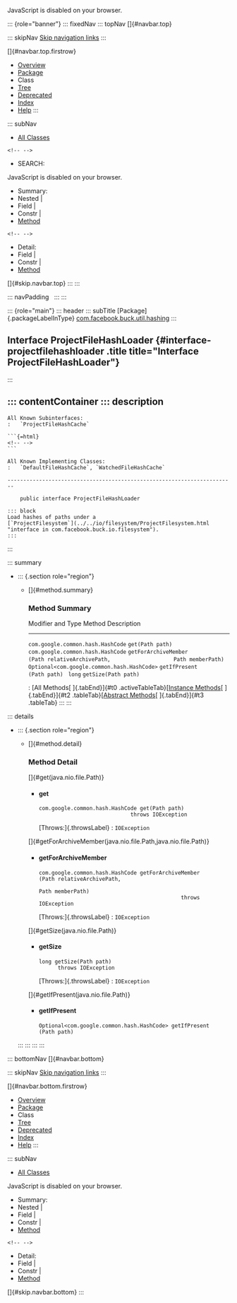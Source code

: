 <div>

JavaScript is disabled on your browser.

</div>

::: {role="banner"}
::: fixedNav
::: topNav
[]{#navbar.top}

::: skipNav
[Skip navigation links](#skip.navbar.top "Skip navigation links")
:::

[]{#navbar.top.firstrow}

-   [Overview](../../../../../index.html)
-   [Package](package-summary.html)
-   Class
-   [Tree](package-tree.html)
-   [Deprecated](../../../../../deprecated-list.html)
-   [Index](../../../../../index-all.html)
-   [Help](../../../../../help-doc.html)
:::

::: subNav
-   [All Classes](../../../../../allclasses.html)

```{=html}
<!-- -->
```
-   SEARCH:

<div>

<div>

JavaScript is disabled on your browser.

</div>

</div>

<div>

-   Summary: 
-   Nested \| 
-   Field \| 
-   Constr \| 
-   [Method](#method.summary)

```{=html}
<!-- -->
```
-   Detail: 
-   Field \| 
-   Constr \| 
-   [Method](#method.detail)

</div>

[]{#skip.navbar.top}
:::
:::

::: navPadding
 
:::
:::

::: {role="main"}
::: header
::: subTitle
[Package]{.packageLabelInType} [com.facebook.buck.util.hashing](package-summary.html)
:::

## Interface ProjectFileHashLoader {#interface-projectfilehashloader .title title="Interface ProjectFileHashLoader"}
:::

::: contentContainer
::: description
-   

    All Known Subinterfaces:
    :   `ProjectFileHashCache`

    ```{=html}
    <!-- -->
    ```

    All Known Implementing Classes:
    :   `DefaultFileHashCache`, `WatchedFileHashCache`

    ------------------------------------------------------------------------

        public interface ProjectFileHashLoader

    ::: block
    Load hashes of paths under a
    [`ProjectFilesystem`](../../io/filesystem/ProjectFilesystem.html "interface in com.facebook.buck.io.filesystem").
    :::
:::

::: summary
-   ::: {.section role="region"}
    -   []{#method.summary}

        ### Method Summary

          Modifier and Type                             Method                                                                                Description
          --------------------------------------------- ------------------------------------------------------------------------------------- -------------
          `com.google.common.hash.HashCode`             `get​(Path path)`                                                                       
          `com.google.common.hash.HashCode`             `getForArchiveMember​(Path relativeArchivePath,                    Path memberPath)`    
          `Optional<com.google.common.hash.HashCode>`   `getIfPresent​(Path path)`                                                              
          `long`                                        `getSize​(Path path)`                                                                   

          : [All Methods[ ]{.tabEnd}]{#t0 .activeTableTab}[[Instance
          Methods](javascript:show(2);)[ ]{.tabEnd}]{#t2
          .tableTab}[[Abstract
          Methods](javascript:show(4);)[ ]{.tabEnd}]{#t3 .tableTab}
    :::
:::

::: details
-   ::: {.section role="region"}
    -   []{#method.detail}

        ### Method Detail

        []{#get(java.nio.file.Path)}

        -   #### get

            ``` methodSignature
            com.google.common.hash.HashCode get​(Path path)
                                         throws IOException
            ```

            [Throws:]{.throwsLabel}
            :   `IOException`

        []{#getForArchiveMember(java.nio.file.Path,java.nio.file.Path)}

        -   #### getForArchiveMember

            ``` methodSignature
            com.google.common.hash.HashCode getForArchiveMember​(Path relativeArchivePath,
                                                                Path memberPath)
                                                         throws IOException
            ```

            [Throws:]{.throwsLabel}
            :   `IOException`

        []{#getSize(java.nio.file.Path)}

        -   #### getSize

            ``` methodSignature
            long getSize​(Path path)
                  throws IOException
            ```

            [Throws:]{.throwsLabel}
            :   `IOException`

        []{#getIfPresent(java.nio.file.Path)}

        -   #### getIfPresent

            ``` methodSignature
            Optional<com.google.common.hash.HashCode> getIfPresent​(Path path)
            ```
    :::
:::
:::
:::

::: bottomNav
[]{#navbar.bottom}

::: skipNav
[Skip navigation links](#skip.navbar.bottom "Skip navigation links")
:::

[]{#navbar.bottom.firstrow}

-   [Overview](../../../../../index.html)
-   [Package](package-summary.html)
-   Class
-   [Tree](package-tree.html)
-   [Deprecated](../../../../../deprecated-list.html)
-   [Index](../../../../../index-all.html)
-   [Help](../../../../../help-doc.html)
:::

::: subNav
-   [All Classes](../../../../../allclasses.html)

<div>

<div>

JavaScript is disabled on your browser.

</div>

</div>

<div>

-   Summary: 
-   Nested \| 
-   Field \| 
-   Constr \| 
-   [Method](#method.summary)

```{=html}
<!-- -->
```
-   Detail: 
-   Field \| 
-   Constr \| 
-   [Method](#method.detail)

</div>

[]{#skip.navbar.bottom}
:::
